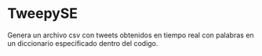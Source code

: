 # TweepySE
Genera un archivo csv con tweets obtenidos en tiempo real con palabras en un diccionario especificado dentro del codigo.
